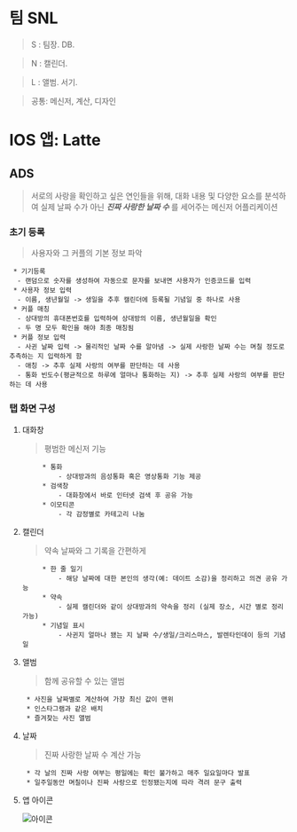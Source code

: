# 팀 SNL

>S : 팀장. DB.

>N : 캘린더.

>L : 앨범. 서기.

>공통: 메신저, 계산, 디자인

# IOS 앱: Latte

## ADS

>서로의 사랑을 확인하고 싶은 연인들을 위해, 대화 내용 및 다양한 요소를 분석하여 실제 날짜 수가 아닌 ***진짜 사랑한 날짜 수*** 를  세어주는 메신저 어플리케이션

### 초기 등록
   > 사용자와 그 커플의 기본 정보 파악

     * 기기등록
      - 랜덤으로 숫자를 생성하여 자동으로 문자를 보내면 사용자가 인증코드를 입력
     * 사용자 정보 입력
      - 이름, 생년월일 -> 생일을 추후 캘린더에 등록될 기념일 중 하나로 사용
     * 커플 매칭
      - 상대방의 휴대폰번호를 입력하여 상대방의 이름, 생년월일을 확인
      - 두 명 모두 확인을 해야 최종 매칭됨
     * 커플 정보 입력
      - 사귄 날짜 입력 -> 물리적인 날짜 수를 알아냄 -> 실제 사랑한 날짜 수는 며칠 정도로 추측하는 지 입력하게 함
      - 애칭 -> 추후 실제 사랑의 여부를 판단하는 데 사용
      - 통화 빈도수(평균적으로 하루에 얼마나 통화하는 지) -> 추후 실제 사랑의 여부를 판단하는 데 사용

### 탭 화면 구성
1. 대화창
    > 평범한 메신저 기능

            * 통화
                - 상대방과의 음성통화 혹은 영상통화 기능 제공
            * 검색창
                - 대화창에서 바로 인터넷 검색 후 공유 가능
            * 이모티콘
                - 각 감정별로 카테고리 나눔
2. 캘린더
    > 약속 날짜와 그 기록을 간편하게
            
            * 한 줄 일기
                - 해당 날짜에 대한 본인의 생각(예: 데이트 소감)을 정리하고 의견 공유 가능
            * 약속
                - 실제 캘린더와 같이 상대방과의 약속을 정리 (실제 장소, 시간 별로 정리 가능)
            * 기념일 표시
                - 사귄지 얼마나 됐는 지 날짜 수/생일/크리스마스, 발렌타인데이 등의 기념일
3. 앨범
    > 함께 공유할 수 있는 앨범

        * 사진을 날짜별로 계산하여 가장 최신 값이 맨위
        * 인스타그램과 같은 배치
        * 즐겨찾는 사진 앨범
4. 날짜
    > 진짜 사랑한 날짜 수 계산 가능

        * 각 날의 진짜 사랑 여부는 평일에는 확인 불가하고 매주 일요일마다 발표
        * 일주일동안 며칠이나 진짜 사랑으로 인정됐는지에 따라 격려 문구 출력
6. 앱 아이콘

    ![아이콘](https://ifh.cc/g/a1eZZ.png)
